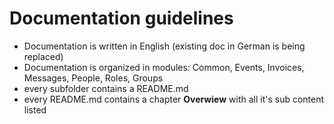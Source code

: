 # Documentation guidelines

* Documentation is written in English (existing doc in German is being replaced)
* Documentation is organized in modules: Common, Events, Invoices, Messages, People, Roles, Groups
* every subfolder contains a README.md
* every README.md contains a chapter **Overwiew** with all it's sub content listed
